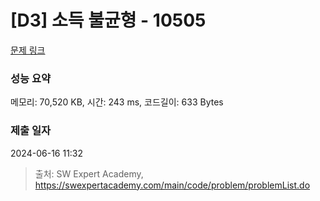 # [D3] 소득 불균형 - 10505 

[문제 링크](https://swexpertacademy.com/main/code/problem/problemDetail.do?contestProbId=AXNP4CvauaMDFAXS) 

### 성능 요약

메모리: 70,520 KB, 시간: 243 ms, 코드길이: 633 Bytes

### 제출 일자

2024-06-16 11:32



> 출처: SW Expert Academy, https://swexpertacademy.com/main/code/problem/problemList.do